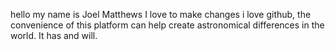  hello my name is Joel Matthews
I love to make changes 
i love github, the convenience of this platform can help create
astronomical differences in the world. It has and will. 
